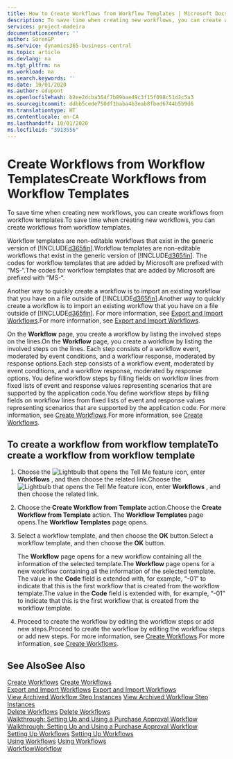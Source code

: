 ```yaml
---
title: How to Create Workflows from Workflow Templates | Microsoft Docs
description: To save time when creating new workflows, you can create workflows from workflow templates.
services: project-madeira
documentationcenter: ''
author: SorenGP
ms.service: dynamics365-business-central
ms.topic: article
ms.devlang: na
ms.tgt_pltfrm: na
ms.workload: na
ms.search.keywords: ''
ms.date: 10/01/2020
ms.author: edupont
ms.openlocfilehash: b2ee2dcba364f7b89bae49c3f15f098c51d2c5a3
ms.sourcegitcommit: ddbb5cede750df1baba4b3eab8fbed6744b5b9d6
ms.translationtype: HT
ms.contentlocale: en-CA
ms.lasthandoff: 10/01/2020
ms.locfileid: "3913556"
---
```

# <a name="create-workflows-from-workflow-templates"></a><span data-ttu-id="12a5b-103">Create Workflows from Workflow Templates</span><span class="sxs-lookup"><span data-stu-id="12a5b-103">Create Workflows from Workflow Templates</span></span>
<span data-ttu-id="12a5b-104">To save time when creating new workflows, you can create workflows from workflow templates.</span><span class="sxs-lookup"><span data-stu-id="12a5b-104">To save time when creating new workflows, you can create workflows from workflow templates.</span></span>  

 <span data-ttu-id="12a5b-105">Workflow templates are non-editable workflows that exist in the generic version of [!INCLUDE[d365fin](includes/d365fin_md.md)].</span><span class="sxs-lookup"><span data-stu-id="12a5b-105">Workflow templates are non-editable workflows that exist in the generic version of [!INCLUDE[d365fin](includes/d365fin_md.md)].</span></span> <span data-ttu-id="12a5b-106">The codes for workflow templates that are added by Microsoft are prefixed with “MS-“.</span><span class="sxs-lookup"><span data-stu-id="12a5b-106">The codes for workflow templates that are added by Microsoft are prefixed with “MS-“.</span></span>  

 <span data-ttu-id="12a5b-107">Another way to quickly create a workflow is to import an existing workflow that you have on a file outside of [!INCLUDE[d365fin](includes/d365fin_md.md)].</span><span class="sxs-lookup"><span data-stu-id="12a5b-107">Another way to quickly create a workflow is to import an existing workflow that you have on a file outside of [!INCLUDE[d365fin](includes/d365fin_md.md)].</span></span> <span data-ttu-id="12a5b-108">For more information, see [Export and Import Workflows](across-how-to-export-and-import-workflows.md).</span><span class="sxs-lookup"><span data-stu-id="12a5b-108">For more information, see [Export and Import Workflows](across-how-to-export-and-import-workflows.md).</span></span>  

<span data-ttu-id="12a5b-109">On the **Workflow** page, you create a workflow by listing the involved steps on the lines.</span><span class="sxs-lookup"><span data-stu-id="12a5b-109">On the **Workflow** page, you create a workflow by listing the involved steps on the lines.</span></span> <span data-ttu-id="12a5b-110">Each step consists of a workflow event, moderated by event conditions, and a workflow response, moderated by response options.</span><span class="sxs-lookup"><span data-stu-id="12a5b-110">Each step consists of a workflow event, moderated by event conditions, and a workflow response, moderated by response options.</span></span> <span data-ttu-id="12a5b-111">You define workflow steps by filling fields on workflow lines from fixed lists of event and response values representing scenarios that are supported by the application code.</span><span class="sxs-lookup"><span data-stu-id="12a5b-111">You define workflow steps by filling fields on workflow lines from fixed lists of event and response values representing scenarios that are supported by the application code.</span></span> <span data-ttu-id="12a5b-112">For more information, see [Create Workflows](across-how-to-create-workflows.md).</span><span class="sxs-lookup"><span data-stu-id="12a5b-112">For more information, see [Create Workflows](across-how-to-create-workflows.md).</span></span>  

## <a name="to-create-a-workflow-from-workflow-template"></a><span data-ttu-id="12a5b-113">To create a workflow from workflow template</span><span class="sxs-lookup"><span data-stu-id="12a5b-113">To create a workflow from workflow template</span></span>  
1.  <span data-ttu-id="12a5b-114">Choose the ![Lightbulb that opens the Tell Me feature](media/ui-search/search_small.png "Tell me what you want to do") icon, enter **Workflows** , and then choose the related link.</span><span class="sxs-lookup"><span data-stu-id="12a5b-114">Choose the ![Lightbulb that opens the Tell Me feature](media/ui-search/search_small.png "Tell me what you want to do") icon, enter **Workflows** , and then choose the related link.</span></span>  
2.  <span data-ttu-id="12a5b-115">Choose the **Create Workflow from Template** action.</span><span class="sxs-lookup"><span data-stu-id="12a5b-115">Choose the **Create Workflow from Template** action.</span></span> <span data-ttu-id="12a5b-116">The **Workflow Templates** page opens.</span><span class="sxs-lookup"><span data-stu-id="12a5b-116">The **Workflow Templates** page opens.</span></span>  
3.  <span data-ttu-id="12a5b-117">Select a workflow template, and then choose the **OK** button.</span><span class="sxs-lookup"><span data-stu-id="12a5b-117">Select a workflow template, and then choose the **OK** button.</span></span>  

     <span data-ttu-id="12a5b-118">The **Workflow** page opens for a new workflow containing all the information of the selected template.</span><span class="sxs-lookup"><span data-stu-id="12a5b-118">The **Workflow** page opens for a new workflow containing all the information of the selected template.</span></span> <span data-ttu-id="12a5b-119">The value in the **Code** field is extended with, for example, “-01” to indicate that this is the first workflow that is created from the workflow template.</span><span class="sxs-lookup"><span data-stu-id="12a5b-119">The value in the **Code** field is extended with, for example, “-01” to indicate that this is the first workflow that is created from the workflow template.</span></span>  
4.  <span data-ttu-id="12a5b-120">Proceed to create the workflow by editing the workflow steps or add new steps.</span><span class="sxs-lookup"><span data-stu-id="12a5b-120">Proceed to create the workflow by editing the workflow steps or add new steps.</span></span> <span data-ttu-id="12a5b-121">For more information, see [Create Workflows](across-how-to-create-workflows.md).</span><span class="sxs-lookup"><span data-stu-id="12a5b-121">For more information, see [Create Workflows](across-how-to-create-workflows.md).</span></span>  

## <a name="see-also"></a><span data-ttu-id="12a5b-122">See Also</span><span class="sxs-lookup"><span data-stu-id="12a5b-122">See Also</span></span>  
 <span data-ttu-id="12a5b-123">[Create Workflows](across-how-to-create-workflows.md) </span><span class="sxs-lookup"><span data-stu-id="12a5b-123">[Create Workflows](across-how-to-create-workflows.md) </span></span>  
 <span data-ttu-id="12a5b-124">[Export and Import Workflows](across-how-to-export-and-import-workflows.md) </span><span class="sxs-lookup"><span data-stu-id="12a5b-124">[Export and Import Workflows](across-how-to-export-and-import-workflows.md) </span></span>  
 <span data-ttu-id="12a5b-125">[View Archived Workflow Step Instances](across-how-to-view-archived-workflow-step-instances.md) </span><span class="sxs-lookup"><span data-stu-id="12a5b-125">[View Archived Workflow Step Instances](across-how-to-view-archived-workflow-step-instances.md) </span></span>  
 <span data-ttu-id="12a5b-126">[Delete Workflows](across-how-to-delete-workflows.md) </span><span class="sxs-lookup"><span data-stu-id="12a5b-126">[Delete Workflows](across-how-to-delete-workflows.md) </span></span>  
 <span data-ttu-id="12a5b-127">[Walkthrough: Setting Up and Using a Purchase Approval Workflow](walkthrough-setting-up-and-using-a-purchase-approval-workflow.md) </span><span class="sxs-lookup"><span data-stu-id="12a5b-127">[Walkthrough: Setting Up and Using a Purchase Approval Workflow](walkthrough-setting-up-and-using-a-purchase-approval-workflow.md) </span></span>  
 <span data-ttu-id="12a5b-128">[Setting Up Workflows](across-set-up-workflows.md) </span><span class="sxs-lookup"><span data-stu-id="12a5b-128">[Setting Up Workflows](across-set-up-workflows.md) </span></span>  
 <span data-ttu-id="12a5b-129">[Using Workflows](across-use-workflows.md) </span><span class="sxs-lookup"><span data-stu-id="12a5b-129">[Using Workflows](across-use-workflows.md) </span></span>  
 [<span data-ttu-id="12a5b-130">Workflow</span><span class="sxs-lookup"><span data-stu-id="12a5b-130">Workflow</span></span>](across-workflow.md)   
